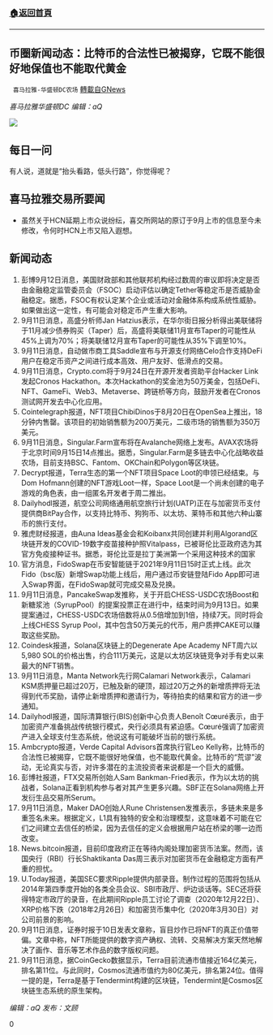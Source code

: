 ###  [:house:返回首頁](https://github.com/ourhimalayas/txt)
---


## 币圈新闻动态：比特币的合法性已被揭穿，它既不能很好地保值也不能取代黄金
` 喜马拉雅-华盛顿DC农场` [轉載自GNews](https://gnews.org/zh-hans/1527543/)

*喜马拉雅华盛顿DC 编辑：aQ*

![](http://himalayawashingtondc.org/wp-content/uploads/2021/07/ScreenShot-2021-07-31-at-16.20.22@2x.png)



## 每日一问





有人说，道就是“抬头看路，低头行路”，你觉得呢？





## 喜马拉雅交易所要闻





- 虽然关于HCN延期上市众说纷纭，喜交所网站的原订于9月上市的信息至今未修改，令何时HCN上市又陷入遐想。






## 新闻动态





1. 彭博9月12日消息，美国财政部和其他联邦机构经过数周的审议即将决定是否由金融稳定监管委员会（FSOC）启动评估以确定Tether等稳定币是否威胁金融稳定。据悉，FSOC有权认定某个企业或活动对金融体系构成系统性威胁。如果做出这一定性，有可能会对稳定币产生重大影响。
2. 9月11日消息，高盛分析师Jan Hatzius表示，在华尔街日报分析得出美联储将于11月减少债券购买（Taper）后，高盛将美联储11月宣布Taper的可能性从45%上调为70%；将美联储12月宣布Taper的可能性从35%下调至10%。 
3. 9月11日消息，自动做市商工具Saddle宣布与开源支付网络Celo合作支持DeFi用户在稳定币资产之间进行成本高效、用户友好、低滑点的交易。
4. 9月11日消息，Crypto.com将于9月24日在开源开发者资助平台Hacker Link发起Cronos Hackathon。本次Hackathon的奖金池为50万美金，包括DeFi、NFT、GameFi、Web3、Metaverse、跨链桥等方向，鼓励开发者在Cronos测试网开发去中心化应用。
5. Cointelegraph报道，NFT项目ChibiDinos于8月20日在OpenSea上推出，18分钟内售罄。该项目的初始销售额为200万美元，二级市场的销售额为350万美元。
6. 9月11日消息，Singular.Farm宣布将在Avalanche网络上发布。AVAX农场将于北京时间9月15日14点推出。据悉，Singular.Farm是多链去中心化战略收益农场，目前支持BSC、Fantom、OKChain和Polygon等区块链。
7. Decrypt报道，Terra生态的第一个NFT项目Space Loot的申领已经结束。与Dom Hofmann创建的NFT游戏Loot一样，Space Loot是一个尚未创建的电子游戏的角色表，由一组匿名开发者于周二推出。
8. Dailyhodl报道，航空公司网络通用航空旅行计划(UATP)正在与加密货币支付提供商BitPay合作，以支持比特币、狗狗币、以太坊、莱特币和其他六种山寨币的旅行支付。
9. 雅虎财经报道，由Auna Ideas基金会和Koibanx共同创建并利用Algorand区块链开发的COVID-19数字疫苗接种护照Vitalpass，已被哥伦比亚政府选为其官方免疫接种证书。据悉，哥伦比亚是拉丁美洲第一个采用这种技术的国家
10. 官方消息，FidoSwap在币安智能链于2021年9月11日15时正式上线。此次Fido（bsc版）新增Swap功能上线后，用户通过币安链登陆Fido App即可进入Swap界面，在FidoSwap就可完成交易及兑换。
11. 9月11日消息，PancakeSwap发推称，关于开启CHESS-USDC农场Boost和新糖浆池（SyrupPool）的提案投票正在进行中，结束时间为9月13日。如果提案通过，CHESS-USDC农场倍数将从0.5倍增加到1倍，持续7天。同时将会上线CHESS Syrup Pool，其中包含50万美元的代币，用户质押CAKE可以赚取这些奖励。
12. Coindesk报道，Solana区块链上的Degenerate Ape Academy NFT周六以5,980 SOL的价格出售，约合111万美元，这是以太坊区块链竞争对手有史以来最大的NFT销售。
13. 9月11日消息，Manta Network先行网Calamari Network表示，Calamari KSM质押量已超过20万，已触及新的硬顶，超过20万之外的新增质押将无法得到代币奖励，请停止新增质押和邀请行为，等待拍卖的结果和官方的进一步通知。
14. Dailyhodl报道，国际清算银行(BIS)创新中心负责人Benoît Cœuré表示，由于加密资产准备挑战传统银行模式，央行必须具有紧迫感。Cœuré强调了加密资产进入全球支付生态系统，他说这有可能破坏当前的银行系统。
15. Ambcrypto报道，Verde Capital Advisors首席执行官Leo Kelly称，比特币的合法性已被揭穿，它既不能很好地保值，也不能取代黄金。比特币的“荒谬”波动，无论真实与否，对许多潜在的主流投资者来说都是一个巨大的威慑。
16. 彭博社报道，FTX交易所创始人Sam Bankman-Fried表示，作为以太坊的挑战者，Solana正看到机构参与者对其产生更多兴趣。SBF正在Solana网络上开发衍生品交易所Serum。
17. 9月11日消息，Maker DAO创始人Rune Christensen发推表示，多链未来是多重签名未来。根据定义，L1具有独特的安全和治理模型，这意味着不可能在它们之间建立去信任的桥梁，因为去信任的定义会根据用户站在桥梁的哪一边而改变。
18. News.bitcoin报道，目前印度政府正在等待内阁处理加密货币法案。然而，该国央行（RBI）行长Shaktikanta Das周三表示对加密货币在金融稳定方面有严重的担忧。
19. U.Today报道，美国SEC要求Ripple提供内部录音。制作过程的范围将包括从2014年第四季度开始的各类全员会议、SBI市政厅、炉边谈话等。SEC还将获得特定市政厅的录音，在此期间Ripple员工讨论了调查（2020年12月22日）、XRP价格下跌（2018年2月26日）和加密货币集中化（2020年3月30日）对公司前景的影响。
20. 9月11日消息，证券时报于10日发表文章称，盲目炒作已将NFT的真正价值带偏。文章中称，NFT所能提供的数字资产确权、流转、交易解决方案天然地解决了画作、音乐等艺术作品的数字版权问题。
21. 9月11日消息，据CoinGecko数据显示，Terra目前流通市值接近164亿美元，排名第11位。与此同时，Cosmos流通市值约为80亿美元，排名第24位。值得一提的是，Terra是基于Tendermint构建的区块链，Tendermint是Cosmos区块链生态系统的原生架构。





*编辑：aQ
发布：文顾*


 
0
